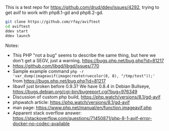 This is a test repo for https://github.com/drud/ddev/issues/4292, trying to get avif to work with php8.1-gd and php8.2-gd.


```bash
git clone https://github.com/rfay/aviftest
cd aviftest
ddev start
ddev launch
```

Notes:
* This PHP "not a bug" seems to describe the same thing, but here we don't get a SEGV, just a warning, https://bugs.php.net/bug.php?id=81217
* https://github.com/libgd/libgd/issues/770
* Sample example command `php -r 'var_dump(imageavif(imagecreatetruecolor(8, 8), "/tmp/test"));'` from https://bugs.php.net/bug.php?id=81217
* libavif just broken before 0.9.3? We have 0.8.4 in Debian Bullseye, https://bugs.debian.org/cgi-bin/bugreport.cgi?bug=976349
* Discussion of custom php build, https://php.watch/versions/8.1/gd-avif
* phpwatch article: https://php.watch/versions/8.1/gd-avif
* man page: https://www.php.net/manual/en/function.imageavif.php
* Apparent stack overflow answer: https://stackoverflow.com/questions/71450871/php-8-1-avif-error-docker-no-codec-available
